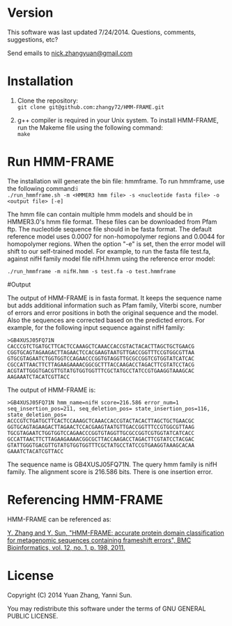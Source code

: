 # Version

This software was last updated 7/24/2014. Questions, comments, suggestions, etc?    

Send emails to nick.zhangyuan@gmail.com  

# Installation

1. Clone the repository:   
  `git clone git@github.com:zhangy72/HMM-FRAME.git`  

2. g++ compiler is required in your Unix system. To install HMM-FRAME, run the Makeme file using the following command:  
  `make`

# Run HMM-FRAME

The installation will generate the bin file: hmmframe. To run hmmframe, use the following command:i  
  `./run_hmmframe.sh -m <HMMER3 hmm file> -s <nucleotide fasta file> -o <output file> [-e]`

The hmm file can contain multiple hmm models and should be in HMMER3.0's hmm file format. These files can be downloaded from Pfam ftp. The nucleotide sequence file should in be fasta format. The default reference model uses 0.0007 for non-homopolymer regions and 0.0044 for homopolymer regions. When the option "-e" is set, then the error model will shift to our self-trained model. For example, to run the fasta file test.fa, against nifH family model file nifH.hmm using the reference error model:  

`./run_hmmframe -m nifH.hmm -s test.fa -o test.hmmframe`
 
#Output

The output of HMM-FRAME is in fasta format. It keeps the sequence name but adds additional information such as Pfam family, Viterbi score, number of errors and error positions in both the original sequence and the model. Also the sequences are corrected based on the predicted errors. For example, for the following input sequence against nifH family:  

```
>GB4XUSJ05FQ71N
CACCCGTCTGATGCTTCACTCCAAAGCTCAAACCACCGTACTACACTTAGCTGCTGAACG
CGGTGCAGTAGAAGACTTAGAACTCCACGAAGTAATGTTGACCGGTTTCCGTGGCGTTAA
GTGCGTAGAATCTGGTGGTCCAGAACCCGGTGTAGGTTGCGCCGGTCGTGGTATCATCAC
CGCCATTAACTTCTTAGAAGAAAACGGCGCTTTACCAAGACCTAGACTTCGTATCCTACG
ACGTATTGGGTGACGTTGTATGTGGTGGTTTCGCTATGCCTATCCGTGAAGGTAAAGCAC
AAGAAATCTACATCGTTACC
```

The output of HMM-FRAME is:  
```
>GB4XUSJ05FQ71N hmm_name=nifH score=216.586 error_num=1 seq_insertion_pos=211, seq_deletion_pos= state_insertion_pos=116, state_deletion_pos=
ACCCGTCTGATGCTTCACTCCAAAGCTCAAACCACCGTACTACACTTAGCTGCTGAACGC
GGTGCAGTAGAAGACTTAGAACTCCACGAAGTAATGTTGACCGGTTTCCGTGGCGTTAAG
TGCGTAGAATCTGGTGGTCCAGAACCCGGTGTAGGTTGCGCCGGTCGTGGTATCATCACC
GCCATTAACTTCTTAGAAGAAAACGGCGCTTACCAAGACCTAGACTTCGTATCCTACGAC
GTATTGGGTGACGTTGTATGTGGTGGTTTCGCTATGCCTATCCGTGAAGGTAAAGCACAA
GAAATCTACATCGTTACC
```
The sequence name is GB4XUSJ05FQ71N. The query hmm family is nifH family. The alignment score is 216.586 bits. There is one insertion error.

# Referencing HMM-FRAME

HMM-FRAME can be referenced as: 
 
<a href='http://www.biomedcentral.com/1471-2105/12/198'>Y. Zhang and Y. Sun, "HMM-FRAME: accurate protein domain classification for metagenomic sequences containing frameshift errors", BMC Bioinformatics, vol. 12, no. 1, p. 198, 2011.</a>

# License

Copyright (C) 2014 Yuan Zhang, Yanni Sun.  

You may redistribute this software under the terms of GNU GENERAL PUBLIC LICENSE.

